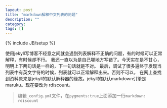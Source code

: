 ```yaml
---
layout: post
title: "markdown解释中文列表的问题"
description: ""
category: 
tags: []
---
```

{% include JB/setup %}

使用jekyll写博客不经意之间就会遇到列表解释不正确的问题，有的时候可以正常解释，有时候却不行。
我还一直以为是自己哪地方写错了。今天实在是不甘心，明明上下两句话是一样的，下一句话就是不对。
最后，调试了很多遍终于发现当列表中有英文字符的时候，列表就可以正常解释出来。否则不可以，
在网上查找到资料原来是jekyll的默认解释器的缘故。jekyll的默认markdown引擎是maruku。现在要改为
rdiscount。

>编辑`_config.yml`文件，在`pygments:true`上面添加一行`markdown: rdiscount`

